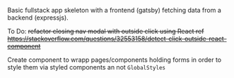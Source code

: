 Basic fullstack app skeleton with a frontend (gatsby) fetching data from a backend (expressjs).

To Do:
~~refactor closing nav modal with outside click using React ref
https://stackoverflow.com/questions/32553158/detect-click-outside-react-component~~

Create component to wrapp pages/components holding forms in order to style them via styled components an not `GlobalStyles`
